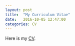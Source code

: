 ```yaml
---
layout: post
title:  "My Curriculum Vitae"
date:   2016-10-05 12:47:00
categories: CV
---
```

Here is my [CV](http://hejiang.space/cv.pdf).